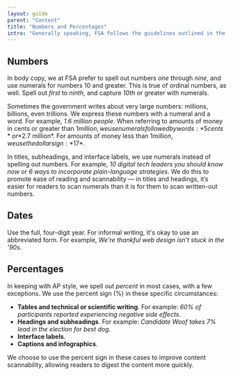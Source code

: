 ```yaml
---
layout: guide
parent: "Content"
title: "Numbers and Percentages"
intro: "Generally speaking, FSA follows the guidelines outlined in the [AP Stylebook](https://www.apstylebook.com)."
---
```


## Numbers

In body copy, we at FSA prefer to spell out numbers *one* through *nine*, and use numerals for numbers 10 and greater. This is true of ordinal numbers, as well. Spell out *first* to *ninth*, and capture *10th* or greater with numerals.

Sometimes the government writes about very large numbers: millions, billions, even trillions. We express these numbers with a numeral and a word. For example, *1.6 million people*. When referring to amounts of money in cents or greater than $1 million, we use numerals followed by words: *5 cents* or *$2.7 million*. For amounts of money less than $1 million, we use the dollar sign: *$17*.

In titles, subheadings, and interface labels, we use numerals instead of spelling out numbers. For example, *10 digital tech leaders you should know now* or *6 ways to incorporate plain-language strategies*. We do this to promote ease of reading and scannability — in titles and headings, it’s easier for readers to scan numerals than it is for them to scan written-out numbers.

## Dates

Use the full, four-digit year. For informal writing, it's okay to use an abbreviated form. For example, *We're thankful web design isn't stuck in the '90s.*

## Percentages

In keeping with AP style, we spell out *percent* in most cases, with a few exceptions. We use the percent sign (%) in these specific circumstances:

* **Tables and technical or scientific writing**. For example: *60% of participants reported experiencing negative side effects*.
* **Headings and subheadings**. For example: *Candidate Woof takes 7% lead in the election for best dog*.
* **Interface labels**.
* **Captions and infographics**.

We choose to use the percent sign in these cases to improve content scannability, allowing readers to digest the content more quickly.
